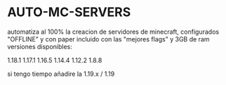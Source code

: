 # AUTO-MC-SERVERS
automatiza al 100% la creacion de servidores de minecraft, configurados "OFFLINE" y con paper incluido con las "mejores flags" y 3GB de ram
versiones disponibles: 

1.18.1
1.17.1
1.16.5
1.14.4
1.12.2
1.8.8

si tengo tiempo añadire la 1.19.x / 1.19
